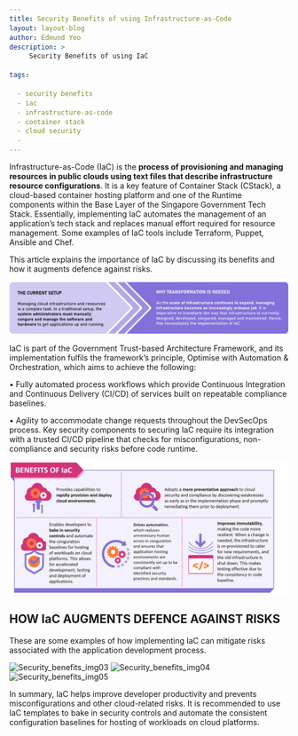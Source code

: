 ```yaml
---
title: Security Benefits of using Infrastructure-as-Code
layout: layout-blog
author: Edmund Yeo
description: >
     Security Benefits of using IaC

tags:

  - security benefits
  - iac
  - infrastructure-as-code
  - container stack
  - cloud security
  - 
---
```


Infrastructure-as-Code (IaC) is the **process of provisioning and managing resources in public clouds using text files that describe infrastructure resource configurations**. It is a key feature of Container Stack (CStack), a cloud-based container hosting platform and one of the Runtime components within the Base Layer of the Singapore Government Tech Stack. Essentially, implementing IaC automates the management of an application’s tech stack and replaces manual effort required for resource management. Some examples of IaC tools include Terraform, Puppet, Ansible and Chef.

This article explains the importance of IaC by discussing its benefits and how it augments defence against risks.

![Security_benefits_img01](/assets/img/securitybenefits_iac01.png)

IaC is part of the Government Trust-based Architecture Framework, and its implementation fulfils the framework’s principle, Optimise with Automation & Orchestration, which aims to achieve the following:

• Fully automated process workflows which provide Continuous Integration and Continuous Delivery (CI/CD) of services built on repeatable
compliance baselines.

• Agility to accommodate change requests throughout the DevSecOps process. Key security components to securing IaC require its integration with a trusted CI/CD pipeline that checks for misconfigurations, non-compliance and security risks before code runtime.

![Security_benefits_img02](/assets/img/securitybenefits_iac02.png)

## HOW IaC AUGMENTS DEFENCE AGAINST RISKS

These are some examples of how implementing IaC can mitigate risks associated with the application development process.

![Security_benefits_img03](/assets/img/securitybenefits_iac03.png)
![Security_benefits_img04](/assets/img/securitybenefits_iac04.png)
![Security_benefits_img05](/assets/img/securitybenefits_iac05.png)

In summary, IaC helps improve developer productivity and prevents misconfigurations and other cloud-related risks. It is recommended to use IaC templates to bake in security controls and automate the consistent configuration baselines for hosting of workloads on cloud platforms.



